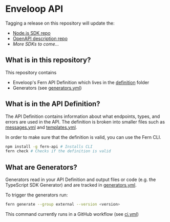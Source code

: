 # Enveloop API

Tagging a release on this repository will update the:

- [Node.js SDK repo](https://github.com/fern-enveloop/enveloop-node)
- [OpenAPI description repo](https://github.com/fern-enveloop/enveloop-openapi)
- _More SDKs to come..._

## What is in this repository?

This repository contains

- Enveloop's Fern API Definition which lives in the [definition](./fern/api/definition/) folder
- Generators (see [generators.yml](./fern/api/generators.yml))

## What is in the API Definition?

The API Definition contains information about what endpoints, types, and errors are used in the API. The definition is broken into smaller files such as [messages.yml](fern/api/definition/messages.yml) and [templates.yml](fern/api/definition/templates.yml).

In order to make sure that the definition is valid, you can use the Fern CLI.

```bash
npm install -g fern-api # Installs CLI
fern check # Checks if the definition is valid
```

## What are Generators?

Generators read in your API Definition and output files or code (e.g. the TypeScript SDK Generator) and are tracked in [generators.yml](./fern/api/generators.yml).

To trigger the generators run:

```bash
fern generate --group external --version <version>
```

This command currently runs in a GitHub workflow (see [ci.yml](.github/workflows/ci.yml#L32))
